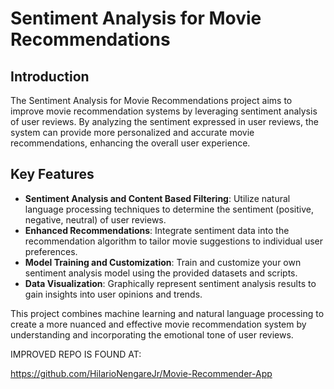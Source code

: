 # Sentiment Analysis for Movie Recommendations

## Introduction

The Sentiment Analysis for Movie Recommendations project aims to improve movie recommendation systems by leveraging sentiment analysis of user reviews. By analyzing the sentiment expressed in user reviews, the system can provide more personalized and accurate movie recommendations, enhancing the overall user experience.

## Key Features

- **Sentiment Analysis and Content Based Filtering**: Utilize natural language processing techniques to determine the sentiment (positive, negative, neutral) of user reviews.
- **Enhanced Recommendations**: Integrate sentiment data into the recommendation algorithm to tailor movie suggestions to individual user preferences.
- **Model Training and Customization**: Train and customize your own sentiment analysis model using the provided datasets and scripts.
- **Data Visualization**: Graphically represent sentiment analysis results to gain insights into user opinions and trends.

This project combines machine learning and natural language processing to create a more nuanced and effective movie recommendation system by understanding and incorporating the emotional tone of user reviews.

IMPROVED REPO IS FOUND AT:

https://github.com/HilarioNengareJr/Movie-Recommender-App
